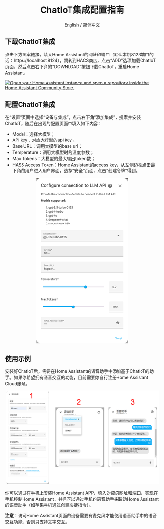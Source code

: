 <div align="center">

<h1 align="center">ChatIoT集成配置指南</h1>

[English](./Miot_Device_Setup.md) / 简体中文
</div>

## 下载ChatIoT集成
点击下方图案链接，填入Home Assistant的网址和端口（默认本机8123端口的话：https://localhost:8124），跳转到HACS商店，点击“ADD”选项加载ChatIoT页面，然后点击右下角的“DOWNLOAD”按钮下载ChatIoT，重启Home Assistant。

[![Open your Home Assistant instance and open a repository inside the Home Assistant Community Store.](https://my.home-assistant.io/badges/hacs_repository.svg)](https://my.home-assistant.io/redirect/hacs_repository/?category=Integration&repository=ChatIoT&owner=ifcarpediem)

## 配置ChatIoT集成
在“设置”页面中选择“设备与集成”，点击右下角“添加集成”，搜索并安装ChatIoT，随后在出现的配置页面中填入如下内容：
- Model：选择大模型；
- API key：对应大模型的api key；
- Base URL：调用大模型的base url；
- Temperature：调用大模型时的温度参数；
- Max Tokens：大模型的最大输出token数；
- HASS Access Token：Home Assistant的access key，从左侧边栏点击最下角的用户进入用户界面，选择“安全”页面，点击“创建令牌”得到。

<p align="center">
<a href=""><img src="./resources/chatiot_config.png" width="300px"></a>
</p>

## 使用示例
安装好ChatIoT后，需要在Home Assistant的语音助手中添加基于ChatIoT的助手。如果你希望拥有语音交互的功能，目前需要你自行注册Home Assistant Cloud账号。

<p align="center">
<a href=""><img src="./resources/chatiot_integration_example.png" width="500px"></a>
</p>

你可以通过在手机上安装Home Assistant APP，填入对应的网址和端口，实现在手机控制Home Assistant，并且可以通过手机的语音助手来联动Home Assistant的语音助手（如苹果手机通过创建快捷指令）。

**注意**：访问Home Assistant页面的设备需要有麦克风才能使用语音助手中的语音交互功能，否则只支持文字交互。